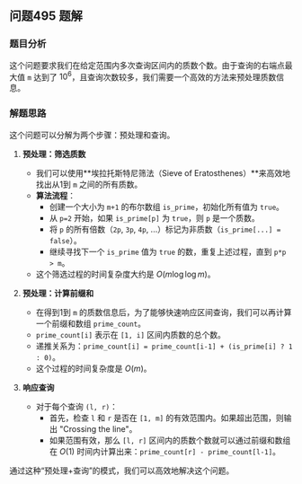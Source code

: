 ## 问题495 题解

### 题目分析

这个问题要求我们在给定范围内多次查询区间内的质数个数。由于查询的右端点最大值 `m` 达到了 $10^6$，且查询次数较多，我们需要一个高效的方法来预处理质数信息。

### 解题思路

这个问题可以分解为两个步骤：预处理和查询。

1.  **预处理：筛选质数**
    -   我们可以使用**埃拉托斯特尼筛法（Sieve of Eratosthenes）**来高效地找出从1到 `m` 之间的所有质数。
    -   **算法流程**：
        -   创建一个大小为 `m+1` 的布尔数组 `is_prime`，初始化所有值为 `true`。
        -   从 `p=2` 开始，如果 `is_prime[p]` 为 `true`，则 `p` 是一个质数。
        -   将 `p` 的所有倍数（`2p`, `3p`, `4p`, ...）标记为非质数（`is_prime[...] = false`）。
        -   继续寻找下一个 `is_prime` 值为 `true` 的数，重复上述过程，直到 `p*p > m`。
    -   这个筛选过程的时间复杂度大约是 $O(m \log \log m)$。

2.  **预处理：计算前缀和**
    -   在得到1到 `m` 的质数信息后，为了能够快速响应区间查询，我们可以再计算一个前缀和数组 `prime_count`。
    -   `prime_count[i]` 表示在 `[1, i]` 区间内质数的总个数。
    -   递推关系为：`prime_count[i] = prime_count[i-1] + (is_prime[i] ? 1 : 0)`。
    -   这个过程的时间复杂度是 $O(m)$。

3.  **响应查询**
    -   对于每个查询 `(l, r)`：
        -   首先，检查 `l` 和 `r` 是否在 `[1, m]` 的有效范围内。如果超出范围，则输出 "Crossing the line"。
        -   如果范围有效，那么 `[l, r]` 区间内的质数个数就可以通过前缀和数组在 $O(1)$ 时间内计算出来：`prime_count[r] - prime_count[l-1]`。

通过这种“预处理+查询”的模式，我们可以高效地解决这个问题。
